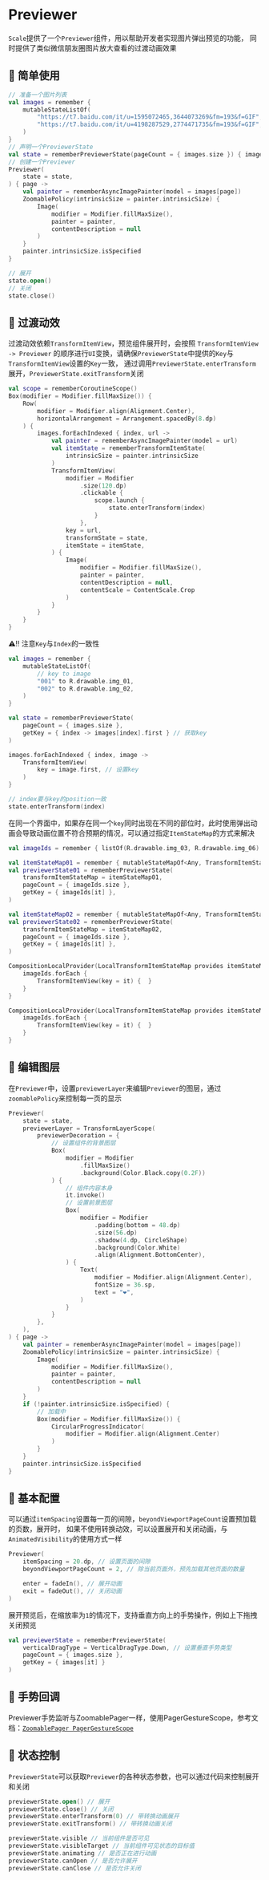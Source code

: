 # Previewer

`Scale`提供了一个`Previewer`组件，用以帮助开发者实现图片弹出预览的功能，
同时提供了类似微信朋友圈图片放大查看的过渡动画效果

## 🧀 简单使用
```kotlin
// 准备一个图片列表
val images = remember {
    mutableStateListOf(
        "https://t7.baidu.com/it/u=1595072465,3644073269&fm=193&f=GIF",
        "https://t7.baidu.com/it/u=4198287529,2774471735&fm=193&f=GIF",
    )
}
// 声明一个PreviewerState
val state = rememberPreviewerState(pageCount = { images.size }) { images[it] }
// 创建一个Previewer
Previewer(
    state = state,
) { page ->
    val painter = rememberAsyncImagePainter(model = images[page])
    ZoomablePolicy(intrinsicSize = painter.intrinsicSize) {
        Image(
            modifier = Modifier.fillMaxSize(),
            painter = painter,
            contentDescription = null
        )
    }
    painter.intrinsicSize.isSpecified
}

// 展开
state.open()
// 关闭
state.close()
```

<a id="transformitemview"></a>
## 🍞 过渡动效

过渡动效依赖`TransformItemView`，预览组件展开时，会按照 `TransformItemView -> Previewer` 
的顺序进行`UI`变换，请确保`PreviewerState`中提供的`Key`与`TransformItemView`设置的`Key`一致，
通过调用`PreviewerState.enterTransform`展开，`PreviewerState.exitTransform`关闭

```kotlin
val scope = rememberCoroutineScope()
Box(modifier = Modifier.fillMaxSize()) {
    Row(
        modifier = Modifier.align(Alignment.Center),
        horizontalArrangement = Arrangement.spacedBy(8.dp)
    ) {
        images.forEachIndexed { index, url ->
            val painter = rememberAsyncImagePainter(model = url)
            val itemState = rememberTransformItemState(
                intrinsicSize = painter.intrinsicSize
            )
            TransformItemView(
                modifier = Modifier
                    .size(120.dp)
                    .clickable {
                        scope.launch {
                            state.enterTransform(index)
                        }
                    },
                key = url,
                transformState = state,
                itemState = itemState,
            ) {
                Image(
                    modifier = Modifier.fillMaxSize(),
                    painter = painter,
                    contentDescription = null,
                    contentScale = ContentScale.Crop
                )
            }
        }
    }
}
```

⚠️‼️ 注意`Key`与`Index`的一致性
```kotlin
val images = remember {
    mutableStateListOf(
        // key to image
        "001" to R.drawable.img_01,
        "002" to R.drawable.img_02,
    )
}

val state = rememberPreviewerState(
    pageCount = { images.size },
    getKey = { index -> images[index].first } // 获取key
)

images.forEachIndexed { index, image ->
    TransformItemView(
        key = image.first, // 设置key
    )
}

// index要与key的position一致
state.enterTransform(index)
```

在同一个界面中，如果存在同一个`key`同时出现在不同的部位时，此时使用弹出动画会导致动画位置不符合预期的情况，可以通过指定`ItemStateMap`的方式来解决
```kotlin
val imageIds = remember { listOf(R.drawable.img_03, R.drawable.img_06) }

val itemStateMap01 = remember { mutableStateMapOf<Any, TransformItemState>() }
val previewerState01 = rememberPreviewerState(
    transformItemStateMap = itemStateMap01,
    pageCount = { imageIds.size },
    getKey = { imageIds[it] },
)

val itemStateMap02 = remember { mutableStateMapOf<Any, TransformItemState>() }
val previewerState02 = rememberPreviewerState(
    transformItemStateMap = itemStateMap02,
    pageCount = { imageIds.size },
    getKey = { imageIds[it] },
)

CompositionLocalProvider(LocalTransformItemStateMap provides itemStateMap01) {
    imageIds.forEach {
        TransformItemView(key = it) {  }
    }
}

CompositionLocalProvider(LocalTransformItemStateMap provides itemStateMap02) {
    imageIds.forEach {
        TransformItemView(key = it) {  }
    }
}
```

## 🥯 编辑图层

在`Previewer`中，设置`previewerLayer`来编辑`Previewer`的图层，通过`zoomablePolicy`来控制每一页的显示

```kotlin
Previewer(
    state = state,
    previewerLayer = TransformLayerScope(
        previewerDecoration = {
            // 设置组件的背景图层
            Box(
                modifier = Modifier
                    .fillMaxSize()
                    .background(Color.Black.copy(0.2F))
            ) {
                // 组件内容本身
                it.invoke()
                // 设置前景图层
                Box(
                    modifier = Modifier
                        .padding(bottom = 48.dp)
                        .size(56.dp)
                        .shadow(4.dp, CircleShape)
                        .background(Color.White)
                        .align(Alignment.BottomCenter),
                ) {
                    Text(
                        modifier = Modifier.align(Alignment.Center),
                        fontSize = 36.sp,
                        text = "❤️",
                    )
                }
            }
        },
    ),
) { page ->
    val painter = rememberAsyncImagePainter(model = images[page])
    ZoomablePolicy(intrinsicSize = painter.intrinsicSize) {
        Image(
            modifier = Modifier.fillMaxSize(),
            painter = painter,
            contentDescription = null
        )
    }
    if (!painter.intrinsicSize.isSpecified) {
        // 加载中
        Box(modifier = Modifier.fillMaxSize()) {
            CircularProgressIndicator(
                modifier = Modifier.align(Alignment.Center)
            )
        }
    }
    painter.intrinsicSize.isSpecified
}
```

<a id="previewersetting"></a>
## 🥐 基本配置

可以通过`itemSpacing`设置每一页的间隙，`beyondViewportPageCount`设置预加载的页数，展开时，
如果不使用转换动效，可以设置展开和关闭动画，与`AnimatedVisibility`的使用方式一样

```kotlin
Previewer(
    itemSpacing = 20.dp, // 设置页面的间隙
    beyondViewportPageCount = 2, // 除当前页面外，预先加载其他页面的数量

    enter = fadeIn(), // 展开动画
    exit = fadeOut(), // 关闭动画
)
```

展开预览后，在缩放率为`1`的情况下，支持垂直方向上的手势操作，例如上下拖拽关闭预览
```kotlin
val previewerState = rememberPreviewerState(
    verticalDragType = VerticalDragType.Down, // 设置垂直手势类型
    pageCount = { images.size },
    getKey = { images[it] }
)
```

## 🥞 手势回调

Previewer手势监听与ZoomablePager一样，使用PagerGestureScope，参考文档：[`ZoomablePager PagerGestureScope`](zoomable_pager.md#pagergesturescope)

## 🍕 状态控制

`PreviewerState`可以获取`Previewer`的各种状态参数，也可以通过代码来控制展开和关闭
```kotlin
previewerState.open() // 展开
previewerState.close() // 关闭
previewerState.enterTransform(0) // 带转换动画展开
previewerState.exitTransform() // 带转换动画关闭

previewerState.visible // 当前组件是否可见
previewerState.visibleTarget // 当前组件可见状态的目标值
previewerState.animating // 是否正在进行动画
previewerState.canOpen // 是否允许展开
previewerState.canClose // 是否允许关闭
```